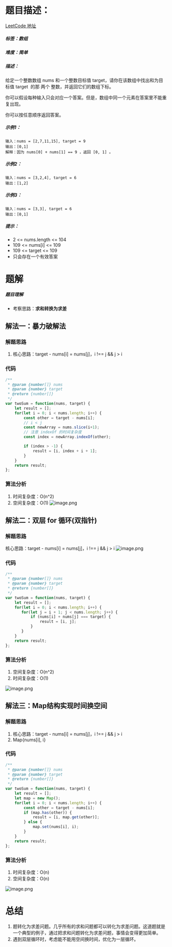 # 题目描述：

[LeetCode 地址](https://leetcode-cn.com/problems/two-sum/)

##### 标签：数组

##### 难度：简单

##### 描述：

给定一个整数数组 nums 和一个整数目标值 target，请你在该数组中找出和为目标值 target  的那 两个 整数，并返回它们的数组下标。

你可以假设每种输入只会对应一个答案。但是，数组中同一个元素在答案里不能重复出现。

你可以按任意顺序返回答案。

##### 示例1：

```
输入：nums = [2,7,11,15], target = 9
输出：[0,1]
解释：因为 nums[0] + nums[1] == 9 ，返回 [0, 1] 。
```
##### 示例2：

```
输入：nums = [3,2,4], target = 6
输出：[1,2]
```
##### 示例3：

```
输入：nums = [3,3], target = 6
输出：[0,1]
```

##### 提示：

- 2 <= nums.length <= 104
- 109 <= nums[i] <= 109
- 109 <= target <= 109
- 只会存在一个有效答案

# 题解
##### 题目理解

- 考察思路：**求和转换为求差**


## 解法一：暴力破解法

### 解题思路
1. 核心思路：target - nums[i] = nums[j]，i !== j && j > i

### 代码

```javascript
/**
 * @param {number[]} nums
 * @param {number} target
 * @return {number[]}
 */
var twoSum = function(nums, target) {
    let result = [];
    for(let i = 0; i < nums.length; i++) {
        const other = target - nums[i];
        // i < j
        const newArray = nums.slice(i+1);
        // 注意 indexOf 的时间复杂度
        const index = newArray.indexOf(other);

        if (index > -1) {
            result = [i, index + i + 1];
        }
    }
    return result;
};
```
### 算法分析
1. 时间复杂度：O(n^2)
2. 空间复杂度：O(1)
![image.png](https://p3-juejin.byteimg.com/tos-cn-i-k3u1fbpfcp/706eeabd2c9744058f6f5499536a0b31~tplv-k3u1fbpfcp-zoom-1.image)


## 解法二：双层 for 循环(双指针)
### 解题思路
核心思路：target - nums[i] = nums[j]，i !== j && j > i
![image.png](https://p3-juejin.byteimg.com/tos-cn-i-k3u1fbpfcp/b6a7f6d6f864404995b60781e830bab9~tplv-k3u1fbpfcp-zoom-1.image)

### 代码
```javascript
/**
 * @param {number[]} nums
 * @param {number} target
 * @return {number[]}
 */
var twoSum = function(nums, target) {
    let result = [];
    for(let i = 0; i < nums.length; i++) {
       for(let j = i + 1; j < nums.length; j++) {
           if (nums[i] + nums[j] === target) {
               result = [i, j];
           }
       }
    }
    return result;
};
```
### 算法分析
1. 空间复杂度：O(n^2)
2. 时间复杂度：O(1)

![image.png](https://p3-juejin.byteimg.com/tos-cn-i-k3u1fbpfcp/34b1bb17f0594d849da9d5d4d15b9196~tplv-k3u1fbpfcp-zoom-1.image)


## 解法三：Map结构实现时间换空间 
### 解题思路
1. 核心思路：target - nums[i] = nums[j]，i !== j && j > i
2. Map{nums[i], i}

### 代码
```javascript
/**
 * @param {number[]} nums
 * @param {number} target
 * @return {number[]}
 */
var twoSum = function(nums, target) {
    let result = [];
    let map = new Map();
    for(let i = 0; i < nums.length; i++) {
        const other = target - nums[i];
        if (map.has(other)) {
            result = [i, map.get(other)];
        } else {
            map.set(nums[i], i);
        }
    }
    return result;
};
```
### 算法分析
1. 时间复杂度：O(n)
2. 空间复杂度：O(n)

![image.png](https://p3-juejin.byteimg.com/tos-cn-i-k3u1fbpfcp/27254e4fefd348768f33524b4df8795e~tplv-k3u1fbpfcp-zoom-1.image)

# 总结

1. 题转化为求差问题。几乎所有的求和问题都可以转化为求差问题。这道题就是一个典型的例子，通过把求和问题转化为求差问题，事情会变得更加简单。
2. 遇到双层循环时，考虑能不能用空间换时间，优化为一层循环。

